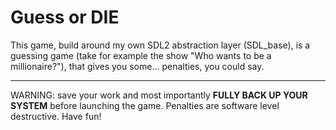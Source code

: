 # Guess or DIE

This game, build around my own SDL2 abstraction layer (SDL_base), is a guessing game (take for example the show \"Who wants to be a millionaire?\"), that gives you some... penalties, you could say. 

---

WARNING: save your work and most importantly **FULLY BACK UP YOUR SYSTEM** before launching the game. Penalties are software level destructive. Have fun!